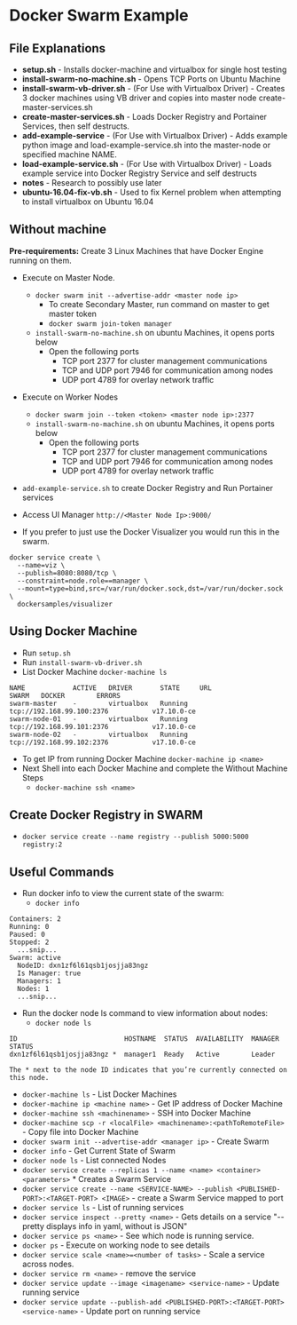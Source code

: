 # Docker Swarm Example

## File Explanations
* **setup.sh** - Installs docker-machine and virtualbox for single host testing
* **install-swarm-no-machine.sh** - Opens TCP Ports on Ubuntu Machine
* **install-swarm-vb-driver.sh** - (For Use with Virtualbox Driver) - Creates 3 docker machines using VB driver and copies into master node create-master-services.sh
* **create-master-services.sh** - Loads Docker Registry and Portainer Services, then self destructs.
* **add-example-service** - (For Use with Virtualbox Driver) - Adds example python image and load-example-service.sh into the master-node or specified machine NAME.
* **load-example-service.sh** - (For Use with Virtualbox Driver) - Loads example service into Docker Registry Service and self destructs
* **notes** - Research to possibly use later
* **ubuntu-16.04-fix-vb.sh** - Used to fix Kernel problem when attempting to install virtualbox on Ubuntu 16.04

## Without machine
**Pre-requirements:** Create 3 Linux Machines that have Docker Engine running on them.
* Execute on Master Node.
   * `docker swarm init --advertise-addr <master node ip>`
      * To create Secondary Master, run command on master to get master token
      * `docker swarm join-token manager`
   * `install-swarm-no-machine.sh` on ubuntu Machines, it opens ports below
      * Open the following ports
         * TCP port 2377 for cluster management communications
         * TCP and UDP port 7946 for communication among nodes
         * UDP port 4789 for overlay network traffic


* Execute on Worker Nodes
   * `docker swarm join --token <token> <master node ip>:2377`
   * `install-swarm-no-machine.sh` on ubuntu Machines, it opens ports below
      * Open the following ports
         * TCP port 2377 for cluster management communications
         * TCP and UDP port 7946 for communication among nodes
         * UDP port 4789 for overlay network traffic

* `add-example-service.sh` to create Docker Registry and Run Portainer services
* Access UI Manager `http://<Master Node Ip>:9000/`

* If you prefer to just use the Docker Visualizer you would run this in the swarm.
```
docker service create \
  --name=viz \
  --publish=8080:8080/tcp \
  --constraint=node.role==manager \
  --mount=type=bind,src=/var/run/docker.sock,dst=/var/run/docker.sock \
  dockersamples/visualizer
```

## Using Docker Machine

* Run `setup.sh`
* Run `install-swarm-vb-driver.sh`
* List Docker Machine `docker-machine ls`
```
NAME            ACTIVE   DRIVER       STATE     URL                         SWARM   DOCKER        ERRORS
swarm-master    -        virtualbox   Running   tcp://192.168.99.100:2376           v17.10.0-ce   
swarm-node-01   -        virtualbox   Running   tcp://192.168.99.101:2376           v17.10.0-ce   
swarm-node-02   -        virtualbox   Running   tcp://192.168.99.102:2376           v17.10.0-ce  
```
* To get IP from running Docker Machine `docker-machine ip <name>`
* Next Shell into each Docker Machine and complete the Without Machine Steps
   * `docker-machine ssh <name>`

## Create Docker Registry in SWARM
* `docker service create --name registry --publish 5000:5000 registry:2`

## Useful Commands

* Run docker info to view the current state of the swarm:
   * `docker info`
```
Containers: 2
Running: 0
Paused: 0
Stopped: 2
  ...snip...
Swarm: active
  NodeID: dxn1zf6l61qsb1josjja83ngz
  Is Manager: true
  Managers: 1
  Nodes: 1
  ...snip...
```

* Run the docker node ls command to view information about nodes:
   * `docker node ls`

```
ID                           HOSTNAME  STATUS  AVAILABILITY  MANAGER STATUS
dxn1zf6l61qsb1josjja83ngz *  manager1  Ready   Active        Leader

The * next to the node ID indicates that you’re currently connected on this node.
```

* `docker-machine ls` - List Docker Machines
* `docker-machine ip <machine name>` - Get IP address of Docker Machine
* `docker-machine ssh <machinename>` - SSH into Docker Machine
* `docker-machine scp -r <localFile> <machinename>:<pathToRemoteFile>` - Copy file into Docker Machine
* `docker swarm init --advertise-addr <manager ip>` - Create Swarm
* `docker info` - Get Current State of Swarm
* `docker node ls` - List connected Nodes
* `docker service create --replicas 1 --name <name> <container> <parameters>` * Creates a Swarm Service
* `docker service create --name <SERVICE-NAME> --publish <PUBLISHED-PORT>:<TARGET-PORT> <IMAGE>` - create a Swarm Service mapped to port
* `docker service ls` - List of running services
* `docker service inspect --pretty <name>` - Gets details on a service "--pretty displays info in yaml, without is JSON"
* `docker service ps <name>` - See which node is running service.
* `docker ps` - Execute on working node to see details
* `docker service scale <name>=<number of tasks>` - Scale a service across nodes.
* `docker service rm <name>` - remove the service
* `docker service update --image <imagename> <service-name>` - Update running service
* `docker service update --publish-add <PUBLISHED-PORT>:<TARGET-PORT> <service-name>` - Update port on running service
